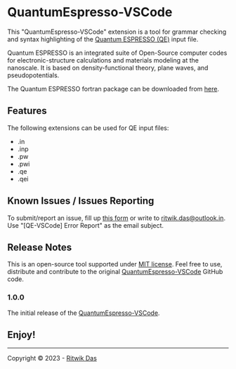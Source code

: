 # QuantumEspresso-VSCode

This "QuantumEspresso-VSCode" extension is a tool for grammar checking and syntax highlighting of the [Quantum ESPRESSO (QE)](https://www.quantum-espresso.org/) input file. 

Quantum ESPRESSO is an integrated suite of Open-Source computer codes for electronic-structure calculations and materials modeling at the nanoscale. It is based on density-functional theory, plane waves, and pseudopotentials. 

The Quantum ESPRESSO fortran package can be downloaded from [here](https://www.quantum-espresso.org/download-page/). 

## Features

The following extensions can be used for QE input files: 

* .in
* .inp
* .pw
* .pwi
* .qe
* .qei



<!-- ## Requirements

Nothing for this moment 

## Extension Settings

Include if your extension adds any VS Code settings through the `contributes.configuration` extension point.

For example:

This extension contributes the following settings:

* `myExtension.enable`: Enable/disable this extension.
* `myExtension.thing`: Set to `blah` to do something. -->





## Known Issues / Issues Reporting

To submit/report an issue, fill up [this form](https://ritwikdas.gitlab.io/contact/) or write to [ritwik.das@outlook.in](mailto:ritwik.das@outlook.in). Use "[QE-VSCode] Error Report" as the email subject. 

## Release Notes

This is an open-source tool supported under [MIT license](./LICENSE). Feel free to use, distribute and contribute to the original [QuantumEspresso-VSCode](https://github.com/riCatwik/QuantumEspresso-VSCode) GitHub code.  

### 1.0.0

The initial release of the [QuantumEspresso-VSCode](https://github.com/riCatwik/QuantumEspresso-VSCode). 

<!-- ### 1.0.1

Fixed issue #.

### 1.1.0

Added features X, Y, and Z. -->

## **Enjoy!**

---

Copyright © 2023 - [Ritwik Das](https://ritwikdas.gitlab.io)

